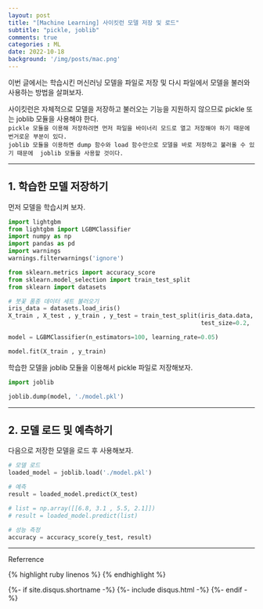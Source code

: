 ```yaml
---
layout: post
title: "[Machine Learning] 사이킷런 모델 저장 및 로드"
subtitle: "pickle, joblib"    
comments: true
categories : ML
date: 2022-10-18
background: '/img/posts/mac.png'
---
```


이번 글에서는 학습시킨 머신러닝 모델을 파일로 저장 및 다시 파일에서 모델을 불러와 
사용하는 방법을 살펴보자.   

사이킷런은 자체적으로 모델을 저장하고 불러오는 기능을 지원하지 않으므로 pickle 또는 joblib 모듈을 
사용해야 한다.   
`pickle 모듈을 이용해 저장하려면 먼저 파일을 바이너리 모드로 열고 저장해야 하기 때문에 
번거로운 부분이 있다.`      
`joblib 모듈을 이용하면 dump 함수와 load 함수만으로 모델을 바로 저장하고 불러올 수 있기 때문에 
joblib 모듈을 사용할 것이다.`      


- - - 

## 1. 학습한 모델 저장하기   

먼저 모델을 학습시켜 보자.   

```python
import lightgbm
from lightgbm import LGBMClassifier
import numpy as np
import pandas as pd
import warnings
warnings.filterwarnings('ignore')

from sklearn.metrics import accuracy_score
from sklearn.model_selection import train_test_split   
from sklearn import datasets

# 붓꽃 품종 데이터 세트 불러오기
iris_data = datasets.load_iris()
X_train , X_test , y_train , y_test = train_test_split(iris_data.data, iris_data.target,
                                                       test_size=0.2,  random_state=11)

model = LGBMClassifier(n_estimators=100, learning_rate=0.05)

model.fit(X_train , y_train)
```   

학습한 모델을 joblib 모듈을 이용해서 pickle 파일로 저장해보자.  

```python
import joblib

joblib.dump(model, './model.pkl')
```

- - - 

## 2. 모델 로드 및 예측하기   

다음으로 저장한 모델을 로드 후 사용해보자.   

```python
# 모델 로드 
loaded_model = joblib.load('./model.pkl')

# 예측   
result = loaded_model.predict(X_test)

# list = np.array([[6.8, 3.1 , 5.5, 2.1]])
# result = loaded_model.predict(list)    

# 성능 측정    
accuracy = accuracy_score(y_test, result)
```


- - -
Referrence 


{% highlight ruby linenos %}
{% endhighlight %}


{%- if site.disqus.shortname -%}
    {%- include disqus.html -%}
{%- endif -%}

